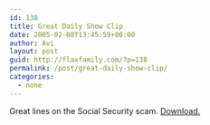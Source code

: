 ```yaml
---
id: 138
title: Great Daily Show Clip
date: 2005-02-08T13:45:59+00:00
author: Avi
layout: post
guid: http://flaxfamily.com/?p=138
permalink: /post/great-daily-show-clip/
categories:
  - none
---
```

Great lines on the Social Security scam. [Download.](http://video.lisarein.com/dailyshow/feb2005/feb032005/02-03-05-joeklein.mov)